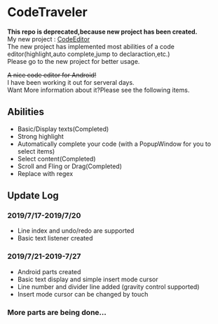 # CodeTraveler
<strong>This repo is deprecated,because new project has been created.</strong>  
My new project : [CodeEditor](https://github.com/Rose2073/CodeEditor)   
The new project has implemented most abilities of a code editor(highlight,auto complete,jump to declaraction,etc.)   
Please go to the new project for better usage.   




~~A nice code editor for Android!~~  
I have been working it out for serveral days.  
Want More information about it?Please see the following items.  
## Abilities
* Basic/Display texts(Completed)
* Strong highlight
* Automatically complete your code (with a PopupWindow for you to select items)
* Select content(Completed)
* Scroll and Fling or Drag(Completed)
* Replace with regex
## Update Log
### 2019/7/17-2019/7/20
* Line index and undo/redo are supported
* Basic text listener created
### 2019/7/21-2019-7/27
* Android parts created
* Basic text display and simple insert mode cursor
* Line number and divider line added (gravity control supported)
* Insert mode cursor can be changed by touch
### More parts are being done...
